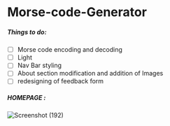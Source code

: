 # Morse-code-Generator



##### Things to do:
- [ ] Morse code encoding and decoding
- [ ] Light
- [ ] Nav Bar styling 
- [ ] About section modification and addition of Images
- [ ] redesigning of feedback form

##### HOMEPAGE :
![Screenshot (192)](https://user-images.githubusercontent.com/97435165/192594728-c01c6b25-e40e-4428-b784-509718f8fa17.png)
